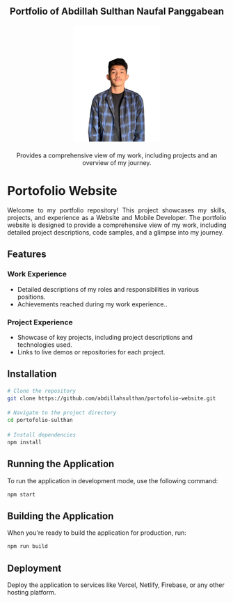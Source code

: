 <h2 align="center">Portfolio of Abdillah Sulthan Naufal Panggabean</h2>
<div align="center" style="margin-top: 20px; margin-bottom: 20px">
  <img src="./image/new-profile.jpeg" alt="Profile Image" background-size="contain" style="width: 200px; height: auto;">
</div>
<p align="center">Provides a comprehensive view of my work, including projects and an overview of my journey.</p>

# Portofolio Website

<p align="justify">
    Welcome to my portfolio repository! This project showcases my skills, projects, and experience as a Website and Mobile Developer. The portfolio website is designed to provide a comprehensive view of my work, including detailed project descriptions, code samples, and a glimpse into my journey.
</p>


## Features

### Work Experience
- Detailed descriptions of my roles and responsibilities in various positions.
- Achievements reached during my work experience..

### Project Experience
- Showcase of key projects, including project descriptions and technologies used.
- Links to live demos or repositories for each project.

## Installation

```bash
# Clone the repository
git clone https://github.com/abdillahsulthan/portofolio-website.git

# Navigate to the project directory
cd portofolio-sulthan

# Install dependencies
npm install
```

## Running the Application

To run the application in development mode, use the following command:

```bash
npm start
```

## Building the Application

When you're ready to build the application for production, run:

```bash
npm run build
```

## Deployment

Deploy the application to services like Vercel, Netlify, Firebase, or any other hosting platform.
